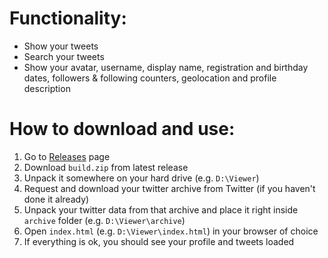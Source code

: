 # Functionality:
* Show your tweets
* Search your tweets
* Show your avatar, username, display name, registration and birthday dates, followers & following counters, geolocation and profile description

# How to download and use:
1. Go to [Releases](/aalitvinenko/twitter-archive-viewer/releases) page
2. Download `build.zip` from latest release
3. Unpack it somewhere on your hard drive (e.g. `D:\Viewer`)
4. Request and download your twitter archive from Twitter (if you haven't done it already)
5. Unpack your twitter data from that archive and place it right inside `archive` folder (e.g. `D:\Viewer\archive`)
6. Open `index.html` (e.g. `D:\Viewer\index.html`) in your browser of choice
7. If everything is ok, you should see your profile and tweets loaded